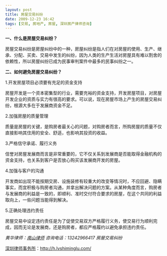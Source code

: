 ```yaml
---
layout: post
title: 房屋交易纠纷
date: 2009-12-23 16:42
tags: [交易, 房地产, 房屋, 深圳房产律师咨询]
---
```

<strong>一、什么是房屋交易纠纷？</strong>

房屋交易纠纷是房屋纠纷中的一种，房屋纠纷是指人们在对房屋的使用、生产、继承、分配、买卖、交易中发生的纠纷，因为人类的生产生活对房屋具有难以割舍的依赖性，所以房屋纠纷已成为民事审判案件中最多的民事纠纷之一。

<strong>二、如何避免房屋交易纠纷？</strong>

1.开发房屋项目必须要有充足的资金支持

房屋开发是一个资本密集型的行业，需要充裕的资金支持，开发房屋项目，对房屋开发企业的资质与实力有很高的要求。可以说，现在房屋市场上产生的房屋交易纠纷，根源大多在于发展商资金不足。

2.加强房屋的质量管理

质量是房屋的关键，是购房者最关心的问题，对购房者而言，所购房屋的质量不仅直接影响其住用的安全、舒适，也影响其投资的收益。

3.严格信守承诺、履行义务

信誉对房屋发展商而言是非常重要的，它不仅关系到发展商是否能取得金融机构的资金支持，也关系到客户是否放心购买该发展商开发的房屋。

4.加强与客户的沟通

开发商如出现不能按期交房、设施装修有较重大的改变等情况时，不应回避、隐瞒事实，而宜积极与购房者沟通，并拿出解决问题的方案。从某种角度而言，购房者与发展商的利益是一致的，即顺利、准时交付符合要求的房屋，在这个共同的利益取向上，一些问题当能得到解决。

5.正确处理违约责任

房屋交易中设定违约责任是为了促使交易双方严格履行义务，使交易行为顺利完成，因而无论是发展商，还是购房者，都应严格履约以避免承担违约责任。

<em>黄华律师：<a href="http://h.lvshiminglu.com/" target="_self">南山律师</a>
咨询电话：13242966417
房屋交易纠纷</em>

<a href="http://h.lvshiminglu.com/">深圳律师事务所</a>：<a href="http://h.lvshiminglu.com/">http://h.lvshiminglu.com/</a>

